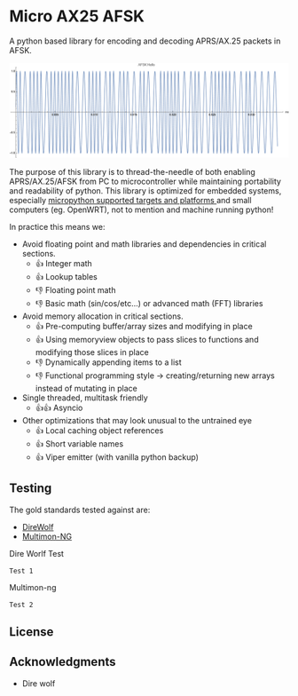

# Micro AX25 AFSK

A python based library for encoding and decoding APRS/AX.25 packets in AFSK.  

![AFSK hello world](media/afsk_hello.png?raw=true "AFSK hello")

The purpose of this library is to thread-the-needle of both enabling APRS/AX.25/AFSK from PC to microcontroller while maintaining portability and readability of python.  This library is optimized for embedded systems, especially [micropython supported targets and platforms ](https://github.com/micropython/micropython#supported-platforms--architectures) and small computers (eg. OpenWRT), not to mention and machine running python!

In practice this means we:
* Avoid floating point and math libraries and dependencies in critical sections.  
	* :+1: Integer math
	* :+1: Lookup tables 
	* :-1: Floating point math
	* :-1: Basic math (sin/cos/etc...) or advanced math (FFT) libraries 
* Avoid memory allocation in critical sections.
	* :+1: Pre-computing buffer/array sizes and modifying in place
	* :+1: Using memoryview objects to pass slices to functions and modifying those slices in place
	* :-1: Dynamically appending items to a list
	* :-1: Functional programming style -> creating/returning new arrays instead of mutating in place
* Single threaded, multitask friendly
	* :+1::+1: Asyncio
* Other optimizations that may look unusual to the untrained eye
	* :+1: Local caching object references
	* :+1: Short variable names
	* :+1: Viper emitter (with vanilla python backup)


## Testing

The gold standards tested against are: 
* [DireWolf](https://github.com/wb2osz/direwolf)
* [Multimon-NG](https://github.com/EliasOenal/multimon-ng)

Dire Worlf Test

    Test 1

Multimon-ng

    Test 2

## License


## Acknowledgments

  - Dire wolf
